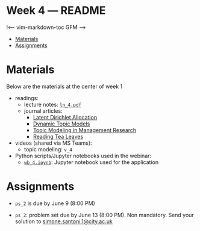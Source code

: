 Week 4 ― README
===============

!<-- vim-markdown-toc GFM -->

* [Materials](#materials)
* [Assignments](#assignments)

<!-- vim-markdown-toc -->

Materials
=========

Below are the materials at the center of week 1

+ readings: 
  - lecture notes: [`ln_4.pdf`](week4/ln_4.pdf)
  - journal articles:
      * [Latent Dirichlet Allocation][1]
      * [Dynamic Topic Models][2]
      * [Tooic Modeling in Management Research][3]
      * [Reading Tea Leaves][4]
+ videos (shared via MS Teams):
  - topic modeling: `v_4`
+ Python scripts/Jupyter notebooks used in the webinar:
  - [`wb_4.ipynb`](week4/wb_4.ipynb): Jupyter notebook used for the application 


Assignments
===========

+ `ps_2` is due by June 9 (8:00 PM)
+ `ps_2`: problem set due by June 13 (8:00 PM). Non mandatory. Send your 
  solution to simone.santoni.1@city.ac.uk


  [1]: http://www.jmlr.org/papers/volume3/blei03a/blei03a.pdf
  [2]: https://dl.acm.org/doi/pdf/10.1145/1143844.1143859
  [3]: https://repub.eur.nl/pub/116043/annals.2017.0099.pdf
  [4]: http://papers.nips.cc/paper/3700-reading-tea-leaves-how-humans-interpret-topic-models.pdf

